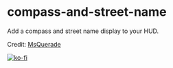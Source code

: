 # compass-and-street-name
Add a compass and street name display to your HUD.

Credit: [MsQuerade](https://forum.cfx.re/u/MsQuerade)

[![ko-fi](https://ko-fi.com/img/githubbutton_sm.svg)](https://ko-fi.com/P5P57KRR9)
